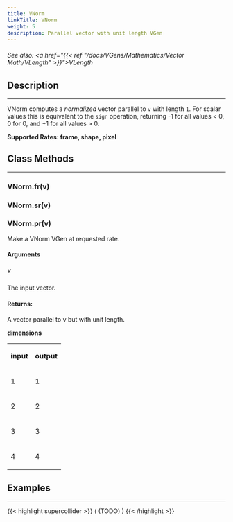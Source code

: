 ```yaml
---
title: VNorm
linkTitle: VNorm
weight: 5
description: Parallel vector with unit length VGen
---
```

<!-- generated file, please edit the original .schelp file(in the Scintillator repository) and then run schelpToMarkDown.scdscript to regenerate. -->
###### See also: <a href="{{< ref "/docs/VGens/Mathematics/Vector Math/VLength" >}}">VLength</a> 



## Description
---



VNorm computes a <em>normalized</em> vector parallel to <code>v</code> with length <code>1</code>. For scalar values this is equivalent to the <code>sign</code> operation, returning -1 for all values < 0, 0 for 0, and +1 for all values > 0.



<strong>Supported Rates: frame, shape, pixel</strong>



## Class Methods
---



### VNorm.fr(v)



### VNorm.sr(v)



### VNorm.pr(v)



Make a VNorm VGen at requested rate.



#### Arguments

##### v



The input vector.





#### Returns:



A vector parallel to v but with unit length.



<strong>dimensions</strong>


<table>
<tr><td>

<strong>input</strong>

</td><td>

<strong>output</strong>

</td></tr>
<tr><td>

1

</td><td>

1

</td></tr>
<tr><td>

2

</td><td>

2

</td></tr>
<tr><td>

3

</td><td>

3

</td></tr>
<tr><td>

4

</td><td>

4

</td></tr>

</table>


## Examples
---



{{< highlight supercollider >}}
(
(TODO)
)
{{< /highlight >}}





